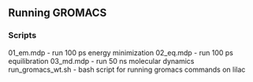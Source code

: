## Running GROMACS
### Scripts
01_em.mdp - run 100 ps energy minimization
02_eq.mdp - run 100 ps equilibration
03_md.mdp - run 50 ns molecular dynamics 
run_gromacs_wt.sh - bash script for running gromacs commands on lilac
